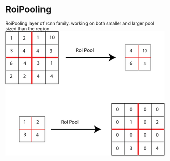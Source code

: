 # RoiPooling
RoiPooling layer of rcnn family. working on both smaller and larger pool sized than the region
![Image](https://github.com/Parsa33033/RoiPooling/blob/master/roipool.png)
